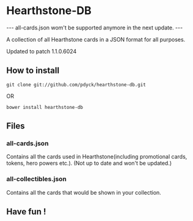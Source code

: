# Hearthstone-DB

--- all-cards.json wom't be supported anymore in the next update. ---

A collection of all Hearthstone cards in a JSON format for all purposes.

Updated to patch 1.1.0.6024

## How to install

```
git clone git://github.com/pdyck/hearthstone-db.git
```

OR

```
bower install hearthstone-db
```

## Files

### all-cards.json

Contains all the cards used in Hearthstone(including promotional cards, tokens, hero powers etc.).
(Not up to date and won't be updated.)

### all-collectibles.json

Contains all the cards that would be shown in your collection.

## Have fun !